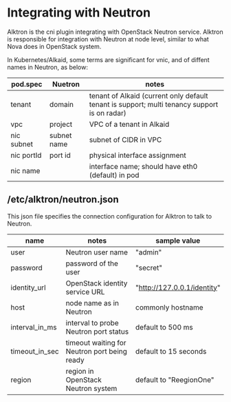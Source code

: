 # Integrating with Neutron
Alktron is the cni plugin integrating with OpenStack Neutron service. Alktron is responsible for integration with Neutron at node level, similar to what Nova does in OpenStack system.

In Kubernetes/Alkaid, some terms are significant for vnic, and of diffent names in Neutron, as below:

| pod.spec | Nuetron | notes |
| --- | --- | --- |
| tenant | domain | tenant of Alkaid (current only default tenant is support; multi tenancy support is on radar) |
| vpc | project | VPC of a tenant in Alkaid |
| nic subnet | subnet name | subnet of CIDR in VPC |
| nic portId | port id | physical interface assignment |
| nic name | |  interface name; should have eth0 (default) in pod |


## /etc/alktron/neutron.json
This json file specifies the connection configuration for Alktron to talk to Neutron.

| name | notes | sample value |
| --- | --- | --- |
| user | Neutron user name | "admin" |
| password | password of the user | "secret" |
| identity_url | OpenStack identity service URL | "http://127.0.0.1/identity" |
| host | node name as in Neutron | commonly hostname |
| interval_in_ms | interval to probe Neutron port status | default to 500 ms | 
| timeout_in_sec | timeout waiting for Neutron port being ready | default to 15 seconds | 
| region | region in OpenStack Neutron system | default to "ReegionOne" |

